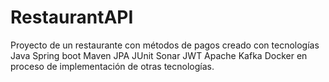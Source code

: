# RestaurantAPI
Proyecto de un restaurante con métodos de pagos creado con tecnologías Java Spring boot Maven JPA JUnit Sonar JWT Apache Kafka Docker en proceso de implementación de otras tecnologías.

